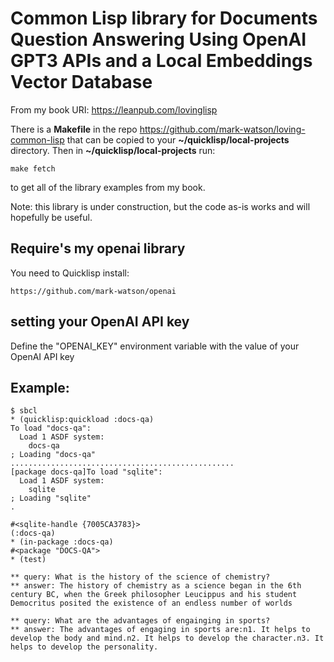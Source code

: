 # Common Lisp library for Documents Question Answering Using OpenAI GPT3 APIs and a Local Embeddings Vector Database

From my book URI: https://leanpub.com/lovinglisp

There is a **Makefile** in the repo https://github.com/mark-watson/loving-common-lisp that can be copied
to your **~/quicklisp/local-projects** directory. Then in **~/quicklisp/local-projects** run:

    make fetch

to get all of the library examples from my book.

Note: this library is under construction, but the code as-is works and will hopefully be useful.

## Require's my openai library

You need to Quicklisp install:

    https://github.com/mark-watson/openai

## setting your OpenAI API key
 
 Define the  "OPENAI_KEY" environment variable with the value of your OpenAI API key
 
## Example:

```
$ sbcl
* (quicklisp:quickload :docs-qa)
To load "docs-qa":
  Load 1 ASDF system:
    docs-qa
; Loading "docs-qa"
..................................................
[package docs-qa]To load "sqlite":
  Load 1 ASDF system:
    sqlite
; Loading "sqlite"
.

#<sqlite-handle {7005CA3783}>
(:docs-qa)
* (in-package :docs-qa)
#<package "DOCS-QA">
* (test)

** query: What is the history of the science of chemistry?
** answer: The history of chemistry as a science began in the 6th century BC, when the Greek philosopher Leucippus and his student Democritus posited the existence of an endless number of worlds

** query: What are the advantages of engainging in sports?
** answer: The advantages of engaging in sports are:n1. It helps to develop the body and mind.n2. It helps to develop the character.n3. It helps to develop the personality.
```
